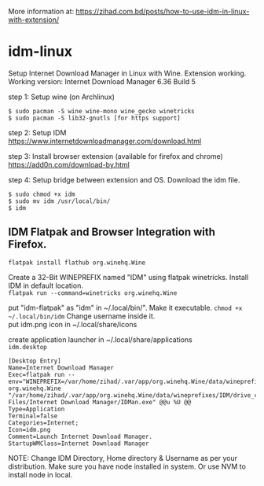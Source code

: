 More information at:
https://zihad.com.bd/posts/how-to-use-idm-in-linux-with-extension/

# idm-linux
Setup Internet Download Manager in Linux with Wine. Extension working.
Working version: Internet Download Manager 6.36 Build 5

step 1: Setup wine (on Archlinux)
```
$ sudo pacman -S wine wine-mono wine_gecko winetricks
$ sudo pacman -S lib32-gnutls [for https support]
```

step 2: Setup IDM 
https://www.internetdownloadmanager.com/download.html

step 3: Install browser extension (available for firefox and chrome)
https://add0n.com/download-by.html

step 4: Setup bridge between extension and OS. Download the idm file.
```
$ sudo chmod +x idm
$ sudo mv idm /usr/local/bin/
$ idm
```

## IDM Flatpak and Browser Integration with Firefox.  
```
flatpak install flathub org.winehq.Wine
```
Create a 32-Bit WINEPREFIX named "IDM" using flatpak winetricks.
Install IDM in default location.  
`flatpak run --command=winetricks org.winehq.Wine`

put "idm-flatpak" as "idm" in ~/.local/bin/". 
Make it executable. 
`chmod +x ~/.local/bin/idm`
Change username inside it.  
put idm.png icon in ~/.local/share/icons

create application launcher in ~/.local/share/applications  
`idm.desktop`
```
[Desktop Entry]
Name=Internet Download Manager
Exec=flatpak run --env="WINEPREFIX=/var/home/zihad/.var/app/org.winehq.Wine/data/wineprefixes/IDM/" org.winehq.Wine "/var/home/zihad/.var/app/org.winehq.Wine/data/wineprefixes/IDM/drive_c/Program Files/Internet Download Manager/IDMan.exe" @@u %U @@
Type=Application
Terminal=false
Categories=Internet;
Icon=idm.png
Comment=Launch Internet Download Manager.
StartupWMClass=Internet Download Manager
```

NOTE: Change IDM Directory, Home directory & Username as per your distribution.
Make sure you have node installed in system. Or use NVM to install node in local.



